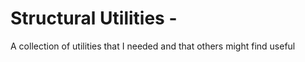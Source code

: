 # Structural Utilities -  
A collection of utilities that I needed and that others might find useful
